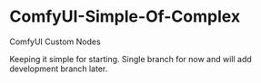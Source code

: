 # ComfyUI-Simple-Of-Complex
ComfyUI Custom Nodes

Keeping it simple for starting.  Single branch for now and will add development branch later.
